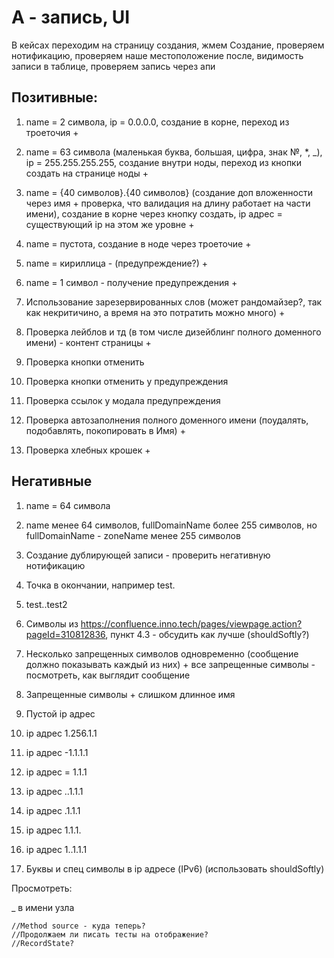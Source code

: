 # А - запись, UI

В кейсах переходим на страницу создания, жмем Создание, проверяем нотификацию, проверяем наше местоположение после, видимость записи в таблице, проверяем запись через апи

## Позитивные:

 1. name = 2 символа, ip = 0.0.0.0, создание в корне, переход из троеточия +

 2. name = 63 символа (маленькая буква, большая, цифра, знак №, \*, \_), ip = 255.255.255.255, создание внутри ноды, переход из кнопки создать на странице ноды +

 3. name = {40 символов}.{40 символов} (создание доп вложенности через имя + проверка, что валидация на длину работает на части имени), создание в корне через кнопку создать, ip адрес = существующий ip на этом же уровне +

 4. name = пустота, создание в ноде через троеточие +

 5. name = кириллица - (предупреждение?) +

 6. name = 1 символ - получение предупреждения +

 7. Использование зарезервированных слов (может рандомайзер?, так как некритичино, а время на это потратить можно много) +

 8. Проверка лейблов и тд (в том числе дизейблинг полного доменного имени) - контент страницы +

 9. Проверка кнопки отменить

10. Проверка кнопки отменить у предупреждения

11. Проверка ссылок у модала предупреждения

12. Проверка автозаполнения полного доменного имени (поудалять, подобавлять, покопировать в Имя) +

13. Проверка хлебных крошек +

## Негативные

 1. name = 64 символа

 2. name менее 64 символов, fullDomainName более 255 символов, но fullDomainName - zoneName менее 255 символов

 3. Создание дублирующей записи - проверить негативную нотификацию

 4. Точка в окончании, например test.

 5. test..test2

 6. Символы из <https://confluence.inno.tech/pages/viewpage.action?pageId=310812836>, пункт 4.3 - обсудить как лучше (shouldSoftly?)

 7. Несколько запрещенных символов одновременно (сообщение должно показывать каждый из них) + все запрещенные символы - посмотреть, как выглядит сообщение

 8. Запрещенные символы + слишком длинное имя

 9. Пустой ip адрес

10. ip адрес 1.256.1.1

11. ip адрес -1.1.1.1

12. ip адрес = 1.1.1

13. ip адрес ..1.1.1

14. ip адрес .1.1.1

15. ip адрес 1.1.1.

16. ip адрес 1..1.1.1

17. Буквы и спец символы в ip адресе (IPv6) (использовать shouldSoftly)

Просмотреть:

\_ в имени узла

```
//Method source - куда теперь?
//Продолжаем ли писать тесты на отображение?
//RecordState?
```